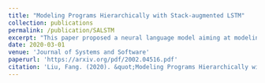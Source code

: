 ```yaml
---
title: "Modeling Programs Hierarchically with Stack-augmented LSTM"
collection: publications
permalink: /publication/SALSTM
excerpt: "This paper proposed a neural language model aiming at modeling the hierarchical structure of the programs, which strengthens the LSTM network with a stack to store and restore the contextual information depending on the program's structure."
date: 2020-03-01
venue: 'Journal of Systems and Software'
paperurl: 'https://arxiv.org/pdf/2002.04516.pdf'
citation: 'Liu, Fang. (2020). &quot;Modeling Programs Hierarchically with Stack-augmented LSTM.&quot; <i>Journal of Systems and Software</i>).'
---
```


